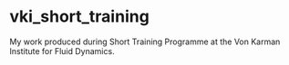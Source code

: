 # vki_short_training
My work produced during Short Training Programme at the Von Karman Institute for Fluid Dynamics.
